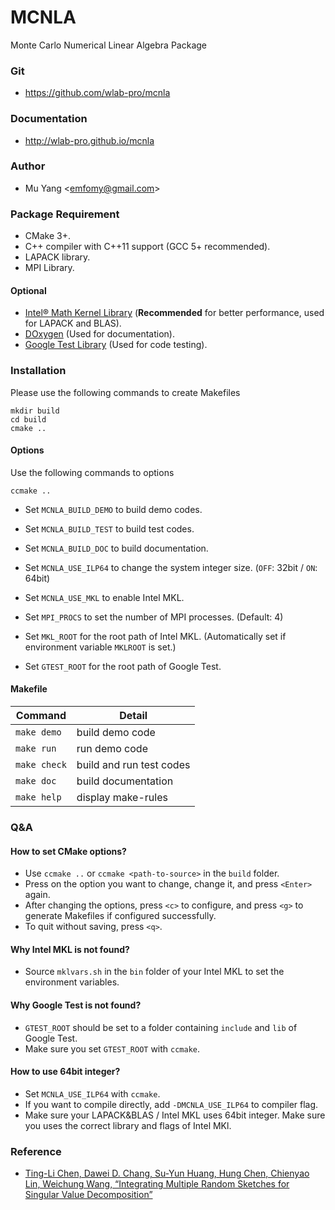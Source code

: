 # MCNLA
Monte Carlo Numerical Linear Algebra Package

### Git
* https://github.com/wlab-pro/mcnla

### Documentation
* http://wlab-pro.github.io/mcnla

### Author
* Mu Yang <<emfomy@gmail.com>>

### Package Requirement
* CMake 3+.
* C++ compiler with C++11 support (GCC 5+ recommended).
* LAPACK library.
* MPI Library.

#### Optional
* [Intel&reg; Math Kernel Library](https://software.intel.com/en-us/intel-mkl) (**Recommended** for better performance, used for LAPACK and BLAS).
* [DOxygen](http://www.stack.nl/~dimitri/doxygen/) (Used for documentation).
* [Google Test Library](https://github.com/google/googletest) (Used for code testing).

### Installation

Please use the following commands to create Makefiles

```
mkdir build
cd build
cmake ..
```

#### Options

Use the following commands to options

```
ccmake ..
```

* Set `MCNLA_BUILD_DEMO` to build demo codes.
* Set `MCNLA_BUILD_TEST` to build test codes.
* Set `MCNLA_BUILD_DOC`  to build documentation.

* Set `MCNLA_USE_ILP64` to change the system integer size. (`OFF`: 32bit / `ON`: 64bit)
* Set `MCNLA_USE_MKL`   to enable Intel MKL.
* Set `MPI_PROCS`       to set the number of MPI processes. (Default: 4)

* Set `MKL_ROOT`   for the root path of Intel MKL. (Automatically set if environment variable `MKLROOT` is set.)
* Set `GTEST_ROOT` for the root path of Google Test.

#### Makefile

| Command      | Detail                   |
|--------------|--------------------------|
| `make demo`  | build demo code          |
| `make run`   | run demo code            |
| `make check` | build and run test codes |
| `make doc`   | build documentation      |
| `make help`  | display make-rules       |

### Q&amp;A

#### How to set CMake options?

* Use `ccmake ..` or `ccmake <path-to-source>` in the `build` folder.
* Press <Enter> on the option you want to change, change it, and press `<Enter>` again.
* After changing the options, press `<c>` to configure, and press `<g>` to generate Makefiles if configured successfully.
* To quit without saving, press `<q>`.

#### Why Intel MKL is not found?

* Source `mklvars.sh` in the `bin` folder of your Intel MKL to set the environment variables.

#### Why Google Test is not found?

* `GTEST_ROOT` should be set to a folder containing `include` and `lib` of Google Test.
* Make sure you set `GTEST_ROOT` with `ccmake`.

#### How to use 64bit integer?

* Set `MCNLA_USE_ILP64` with `ccmake`.
* If you want to compile directly, add `-DMCNLA_USE_ILP64` to compiler flag.
* Make sure your LAPACK&amp;BLAS / Intel MKL uses 64bit integer. Make sure you uses the correct library and flags of Intel MKl.

### Reference
* [Ting-Li Chen, Dawei D. Chang, Su-Yun Huang, Hung Chen, Chienyao Lin, Weichung Wang, “Integrating Multiple Random Sketches for Singular Value Decomposition”](https://arxiv.org/abs/1608.08285)
